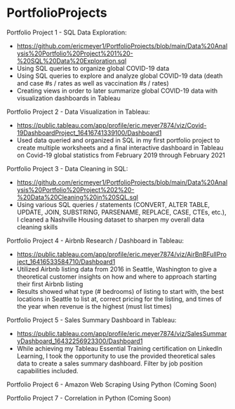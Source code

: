 # PortfolioProjects

Portfolio Project 1 - SQL Data Exploration:
 - https://github.com/ericmeyer1/PortfolioProjects/blob/main/Data%20Analysis%20Portfolio%20Project%201%20-%20SQL%20Data%20Exploration.sql
 - Using SQL queries to organize global COVID-19 data
 - Using SQL queries to explore and analyze global COVID-19 data (death and case #s / rates as well as vaccination #s / rates)
 - Creating views in order to later summarize global COVID-19 data with visualization dashboards in Tableau

Portfolio Project 2 - Data Visualization in Tableau:
 - https://public.tableau.com/app/profile/eric.meyer7874/viz/Covid-19DashboardProject_16416741339100/Dashboard1
 - Used data queried and organized in SQL in my first portfolio project to create multiple worksheets and a final interactive dashboard in Tableau on Covid-19 global statistics   from February 2019 through February 2021

Portfolio Project 3 - Data Cleaning in SQL:
 - https://github.com/ericmeyer1/PortfolioProjects/blob/main/Data%20Analysis%20Portfolio%20Project%202%20-%20Data%20Cleaning%20in%20SQL.sql
 - Using various SQL queries / statements (CONVERT, ALTER TABLE, UPDATE, JOIN, SUBSTRING, PARSENAME, REPLACE, CASE, CTEs, etc.), I cleaned a Nashville Housing dataset to sharpen    my overall data cleaning skills

Portfolio Project 4 - Airbnb Research / Dashboard in Tableau:
 - https://public.tableau.com/app/profile/eric.meyer7874/viz/AirBnBFullProject_16416533584710/Dashboard1
 - Utilized Airbnb listing data from 2016 in Seattle, Washington to give a theoretical customer insights on how and where to approach starting their first Airbnb listing
 - Results showed what type (# bedrooms) of listing to start with, the best locations in Seattle to list at, correct pricing for the listing, and times of the year when revenue is the highest (must list times)

Portfolio Project 5 - Sales Summary Dashboard in Tableau:
 - https://public.tableau.com/app/profile/eric.meyer7874/viz/SalesSummaryDashboard_16432256923300/Dashboard1
 - While achieving my Tableau Essential Training certification on LinkedIn Learning, I took the opportunity to use the provided theoretical sales data to create a sales summary dashboard. Filter by job position capabilities included.

Portfolio Project 6 - Amazon Web Scraping Using Python (Coming Soon)

Portfolio Project 7 - Correlation in Python (Coming Soon)
